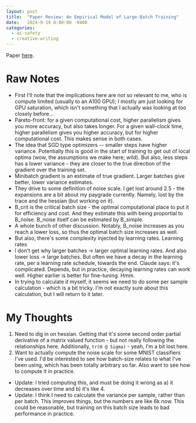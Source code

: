 ```yaml
---
layout: post
title:  "Paper Review: An Empirical Model of Large-Batch Training"
date:   2024-9-19 0:00:00 -0400
categories:
  - ai-safety
  - creative-writing
---
```


Paper [here](http://arxiv.org/pdf/1812.06162).

# Raw Notes
- First I'll note that the implications here are not so relevant to me, who is compute limited (usually to an A100 GPU); I mostly am just looking for GPU saturation, which isn't something that I actually was looking at too closely before...
- Pareto-front: for a given computational cost, higher parallelism gives you more accuracy, but also takes longer. For a given wall-clock time, higher parallelism gives you higher accuracy, but for higher computational cost. This makes sense in both cases.  
- The idea that SGD type optimizers -- smaller steps have higher variance. Potentially this is good in the start of training to get out of local optima (wow, the assumptions we make here; wild). But also, less steps has a lower variance - they are closer to the true direction of the gradient over the training set. 
- Minibatch gradient is an estimate of true gradient. Larger batches give better, lower variance estimates. 
- They drive to some definition of noise scale. I get lost around 2.5 - the expansions are a bit about my paygrade currently. Namely, lost by the trace and the hessian (but working on it).
- B_crit is the critical batch size - the optimal computational place to put it for efficiency and cost. And they estimate this with being proportial to B_noise. B_noise itself can be estimated by B_simple. 
- A whole bunch of other discussion. Notably, B_noise increases as you reach a lower loss, so thus the optimal batch size increases as well. 
- But also, there's some complexity injected by learning rates. Learning rates 
- I don't get why larger batches -> larger optimal learning rates. And also lower loss -> large batches. But often we have a decay in the learning rate, per a learning rate schedule, towards the end. Claude says: it's complicated. Depends, but in practice, decaying learning rates can work well. Higher earlier is better for fine-tuning. Hmm. 
- In trying to calculate it myself, it seems we need to do some per sample calculation - which is a bit tricky. I'm not exactly sure about this calculation, but I will return to it later. 



# My Thoughts
1. Need to dig in on hessian. Getting that it's some second order partial derivative of a matrix valued function - but not really following the relationships here. Additionally, `tr(H @ Sigma)` - yeah, I'm a bit lost here. 
2. Want to actually compute the noise scale for some MNIST classifiers I've used. I'd be interested to see how batch-size relates to what I've been using, which has been totally arbitrary so far. Also want to see how to compute it in practice.
  - Update: I tried computing this, and must be doing it wrong as a) it decreases over time and b) it's like 4.
  - Update: I think I need to calculate the variance per sample, rather than per batch. This improves things, but the numbers are like 6k now. This could be reasonable, but training on this batch size leads to bad performance in practice. 
